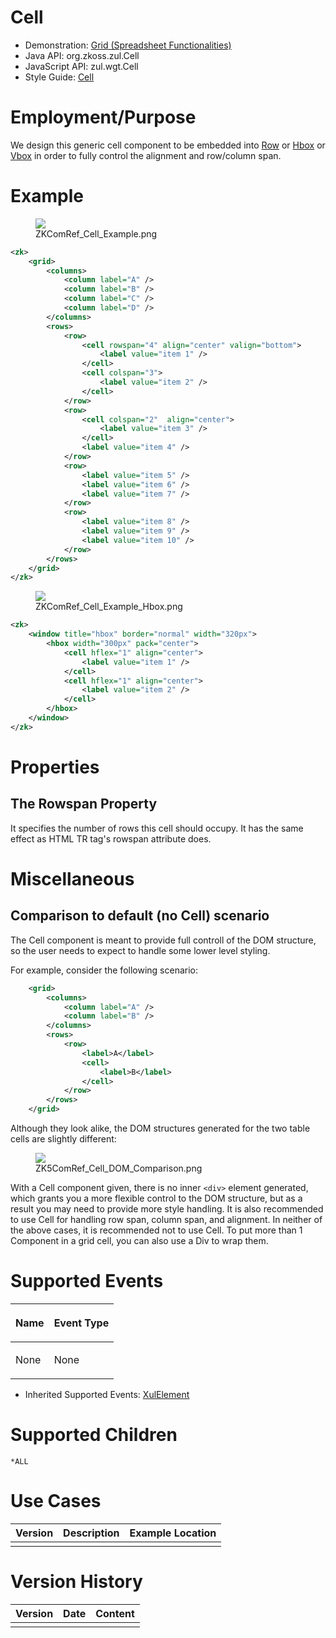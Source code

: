 

# Cell

- Demonstration: [Grid (Spreadsheet
  Functionalities)](http://www.zkoss.org/zkdemo/grid/spreadsheet_functionalities)
- Java API: <javadoc>org.zkoss.zul.Cell</javadoc>
- JavaScript API: <javadoc directory="jsdoc">zul.wgt.Cell</javadoc>
- Style Guide: [
  Cell](ZK_Style_Guide/XUL_Component_Specification/Cell)

# Employment/Purpose

We design this generic cell component to be embedded into [
Row](ZK_Component_Reference/Data/Grid/Row) or [
Hbox](ZK_Component_Reference/Layouts/Hbox) or [
Vbox](ZK_Component_Reference/Layouts/Vbox) in order to fully
control the alignment and row/column span.

# Example

<figure>
<img src="images/ZKComRef_Cell_Example.png
title="ZKComRef_Cell_Example.png" />
<figcaption>ZKComRef_Cell_Example.png</figcaption>
</figure>

``` xml
<zk>
    <grid>
        <columns>
            <column label="A" />
            <column label="B" />
            <column label="C" />
            <column label="D" />
        </columns>
        <rows>
            <row>
                <cell rowspan="4" align="center" valign="bottom">
                    <label value="item 1" />
                </cell>
                <cell colspan="3">
                    <label value="item 2" />
                </cell>
            </row>
            <row>
                <cell colspan="2"  align="center">
                    <label value="item 3" />
                </cell>
                <label value="item 4" />
            </row>
            <row>
                <label value="item 5" />
                <label value="item 6" />
                <label value="item 7" />
            </row>
            <row>
                <label value="item 8" />
                <label value="item 9" />
                <label value="item 10" />
            </row>
        </rows>
    </grid>
</zk>
```

<figure>
<img src="images/ZKComRef_Cell_Example_Hbox.png
title="ZKComRef_Cell_Example_Hbox.png" />
<figcaption>ZKComRef_Cell_Example_Hbox.png</figcaption>
</figure>

``` xml
<zk>
    <window title="hbox" border="normal" width="320px">
        <hbox width="300px" pack="center">
            <cell hflex="1" align="center">
                <label value="item 1" />
            </cell>
            <cell hflex="1" align="center">
                <label value="item 2" />
            </cell>
        </hbox>
    </window>
</zk>
```

# Properties

## The Rowspan Property

It specifies the number of rows this cell should occupy. It has the same
effect as HTML TR tag's rowspan attribute does.

# Miscellaneous

## Comparison to default (no Cell) scenario

The Cell component is meant to provide full controll of the DOM
structure, so the user needs to expect to handle some lower level
styling.

For example, consider the following scenario:

``` xml
    <grid>
        <columns>
            <column label="A" />
            <column label="B" />
        </columns>
        <rows>
            <row>
                <label>A</label>
                <cell>
                    <label>B</label>
                </cell>
            </row>
        </rows>
    </grid>
```

Although they look alike, the DOM structures generated for the two table
cells are slightly different:

<figure>
<img src="images/ZK5ComRef_Cell_DOM_Comparison.png
title="ZK5ComRef_Cell_DOM_Comparison.png" />
<figcaption>ZK5ComRef_Cell_DOM_Comparison.png</figcaption>
</figure>

With a Cell component given, there is no inner `<div>` element
generated, which grants you a more flexible control to the DOM
structure, but as a result you may need to provide more style handling.
It is also recommended to use Cell for handling row span, column span,
and alignment. In neither of the above cases, it is recommended not to
use Cell. To put more than 1 Component in a grid cell, you can also use
a Div to wrap them.

# Supported Events

<table>
<thead>
<tr class="header">
<th><center>
<p>Name</p>
</center></th>
<th><center>
<p>Event Type</p>
</center></th>
</tr>
</thead>
<tbody>
<tr class="odd">
<td><p>None</p></td>
<td><p>None</p></td>
</tr>
</tbody>
</table>

- Inherited Supported Events: [
  XulElement](ZK_Component_Reference/Base_Components/XulElement#Supported_Events)

# Supported Children

`*ALL`

# Use Cases

| Version | Description | Example Location |
|---------|-------------|------------------|
|         |             |                  |

# Version History



| Version | Date | Content |
|---------|------|---------|
|         |      |         |


